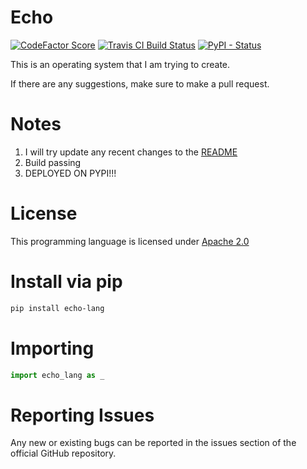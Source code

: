 # Echo

[![CodeFactor Score](https://www.codefactor.io/repository/github/elemental9/echo/badge?style=for-the-badge)](https://www.codefactor.io/repository/github/elemental9/echo)
[![Travis CI Build Status](https://img.shields.io/travis/com/elemental9/Echo/master.svg?style=for-the-badge)](https://travis-ci.com/elemental9/Echo)
[![PyPI - Status](https://img.shields.io/pypi/status/echo-lang.svg?style=for-the-badge)](https://pypi.org/project/echo-lang)

This is an operating system that I am trying to create.

If there are any suggestions, make sure to make a pull request.

# Notes
 
1. I will try update any recent changes to the [README](README.md)
1. Build passing 
1. DEPLOYED ON PYPI!!!

# License

This programming language is licensed under [Apache 2.0](LICENSE)

# Install via pip

```sh
pip install echo-lang
```

# Importing

```py
import echo_lang as _
```

# Reporting Issues
Any new or existing bugs can be reported in the issues section of the official GitHub repository.
